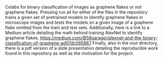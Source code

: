 Colabs for binary classification of images as graphene flakes or not graphene flakes. Pressing run all for either of the files in the repository trains a given set of pretrained models to identify graphene flakes in microscope images and tests the models on a given image of a graphene flake omitted from the train and test sets. Additionally, here is a link to a Medium article detailing the math behind training AlexNet to identify graphene flakes. https://medium.com/@56sarager/alexnet-and-the-binary-classification-of-graphene-ad07dc595867 Finally, also in the root directory, there is a pdf version of a slide presentation detailing the reproducible work found in this repository as well as the motivation for the project.
